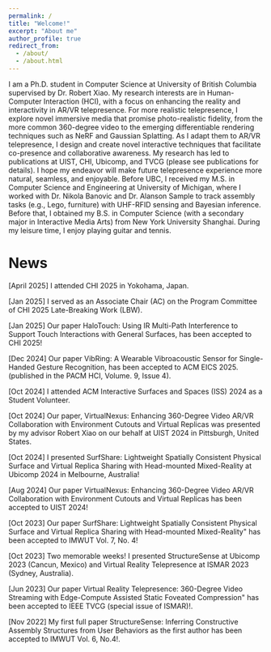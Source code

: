 ```yaml
---
permalink: /
title: "Welcome!"
excerpt: "About me"
author_profile: true
redirect_from: 
  - /about/
  - /about.html
---
```


I am a Ph.D. student in Computer Science at <a href="https://www.ubc.ca/" style="text-decoration:none" target="_blank">University of British Columbia</a> supervised by Dr. <a href="https://www.robertxiao.ca/" style="text-decoration:none" target="_blank">Robert Xiao</a>. My research interests are in Human-Computer Interaction (HCI), with a focus on enhancing the reality and interactivity in AR/VR telepresence. For more realistic telepresence, I explore novel immersive media that promise photo-realistic fidelity, from the more common 360-degree video to the emerging differentiable rendering techniques such as NeRF and Gaussian Splatting. As I adapt them to AR/VR telepresence, I design and create novel interactive techniques that facilitate co-presence and collaborative awareness. My research has led to publications at UIST, CHI, Ubicomp, and TVCG (please see <a href="/publications" style="text-decoration:none">publications</a> for details). I hope my endeavor will make future telepresence experience more natural, seamless, and enjoyable. Before UBC, I received my M.S. in Computer Science and Engineering at <a href="https://umich.edu/" style="text-decoration:none" target="_blank">University of Michigan</a>, where I worked with Dr. <a href="http://www.nikolabanovic.net/" style="text-decoration:none" target="_blank">Nikola Banovic</a> and Dr. <a href="https://www.alansonsample.com/" style="text-decoration:none" target="_blank">Alanson Sample</a> to track assembly tasks (e.g., Lego, furniture) with UHF-RFID sensing and Bayesian inference. Before that, I obtained my B.S. in Computer Science (with a secondary major in Interactive Media Arts) from <a href="https://shanghai.nyu.edu/" style="text-decoration:none" target="_blank">New York University Shanghai</a>. During my leisure time, I enjoy playing guitar and tennis.

# News
[April 2025] I attended <a href="https://chi2025.acm.org/" style="text-decoration:none">CHI 2025</a> in Yokohama, Japan.

[Jan 2025] I served as an Associate Chair (AC) on the Program Committee of <a href="https://chi2025.acm.org/for-authors/late-breaking-work/" style="text-decoration:none">CHI 2025 Late-Breaking Work (LBW)</a>.

[Jan 2025] Our paper <a href="/publications/halotouch" style="text-decoration:none">HaloTouch: Using IR Multi-Path Interference to Support Touch Interactions with General Surfaces</a>, has been accepted to <a href="https://chi2025.acm.org/" style="text-decoration:none">CHI 2025</a>!

[Dec 2024] Our paper <a href="/publications/vibring" style="text-decoration:none">VibRing: A Wearable Vibroacoustic Sensor for Single-Handed Gesture Recognition</a>, has been accepted to <a href="https://eics.acm.org/2025/" style="text-decoration:none">ACM EICS 2025</a>. (published in the <a href="https://dl.acm.org/journal/pacmhci/tracks/eics" style="text-decoration:none">PACM HCI, Volume. 9, Issue 4</a>).

[Oct 2024] I attended <a href="https://iss2024.acm.org/" style="text-decoration:none">ACM Interactive Surfaces and Spaces (ISS) 2024</a> as a Student Volunteer.

[Oct 2024] Our paper, <a href="/publications/virtual-nexus" style="text-decoration:none">VirtualNexus: Enhancing 360-Degree Video AR/VR Collaboration with Environment Cutouts and Virtual Replicas</a> was presented by my advisor Robert Xiao on our behalf at <a href="https://uist.acm.org/2024/" style="text-decoration:none" target="_blank">UIST 2024</a> in Pittsburgh, United States.

[Oct 2024] I presented <a href="/publications/surf-share" style="text-decoration:none">SurfShare: Lightweight Spatially Consistent Physical Surface and Virtual Replica Sharing with Head-mounted Mixed-Reality</a> at <a href="https://www.ubicomp.org/ubicomp-iswc-2024/" style="text-decoration:none" target="_blank">Ubicomp 2024</a> in Melbourne, Australia!

[Aug 2024] Our paper <a href="/publications/virtual-nexus" style="text-decoration:none">VirtualNexus: Enhancing 360-Degree Video AR/VR Collaboration with Environment Cutouts and Virtual Replicas</a> has been accepted to <a href="https://uist.acm.org/2024/" style="text-decoration:none" target="_blank">UIST 2024</a>!

[Oct 2023] Our paper <a href="/publications/surf-share" style="text-decoration:none">SurfShare: Lightweight Spatially Consistent Physical Surface and Virtual Replica Sharing with Head-mounted Mixed-Reality"</a> has been accepted to <a href="https://dl.acm.org/journal/imwut" style="text-decoration:none" target="_blank">IMWUT</a> Vol. 7, No. 4!

[Oct 2023] Two memorable weeks! I presented <a href="/publications/structuresense" style="text-decoration:none">StructureSense</a> at Ubicomp 2023 (Cancun, Mexico) and <a href="/publications/vr-telepresence" style="text-decoration:none">Virtual Reality Telepresence</a> at ISMAR 2023 (Sydney, Australia).

[Jun 2023] Our paper <a href="/publications/vr-telepresence" style="text-decoration:none">Virtual Reality Telepresence: 360-Degree Video Streaming with Edge-Compute Assisted Static Foveated Compression"</a> has been accepted to <a href="https://ieeexplore.ieee.org/xpl/RecentIssue.jsp?punumber=2945" style="text-decoration:none" target="_blank">IEEE TVCG</a> (special issue of ISMAR)!.

[Nov 2022] My first full paper <a href="/publications/structuresense" style="text-decoration:none">StructureSense: Inferring Constructive Assembly Structures from User Behaviors</a> as the first author has been accepted to <a href="https://dl.acm.org/journal/imwut" style="text-decoration:none" target="_blank">IMWUT</a> Vol. 6, No.4!.